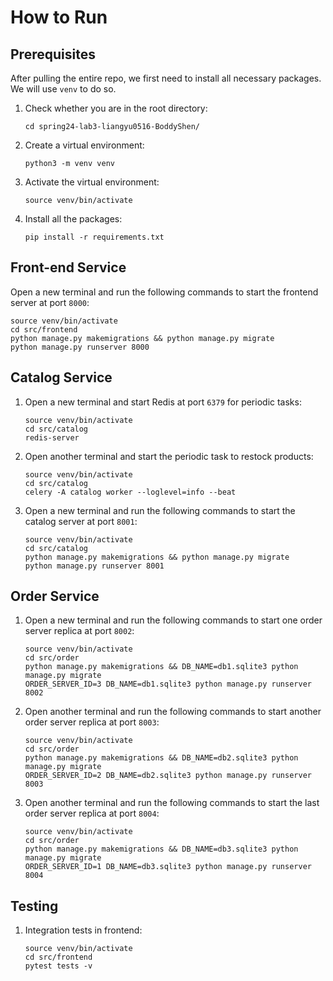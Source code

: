 # How to Run
## Prerequisites
After pulling the entire repo, we first need to install all necessary packages. We will use `venv` to do so.
1. Check whether you are in the root directory:
    ```
    cd spring24-lab3-liangyu0516-BoddyShen/
    ```
2. Create a virtual environment:
    ```
    python3 -m venv venv
    ```
3. Activate the virtual environment:
    ```
    source venv/bin/activate
    ```
4. Install all the packages:
    ```
    pip install -r requirements.txt
    ```

## Front-end Service
Open a new terminal and run the following commands to start the frontend server at port `8000`:
```
source venv/bin/activate
cd src/frontend
python manage.py makemigrations && python manage.py migrate
python manage.py runserver 8000
```

## Catalog Service

1. Open a new terminal and start Redis at port `6379` for periodic tasks:
   ```
   source venv/bin/activate
   cd src/catalog
   redis-server
   ```
2. Open another terminal and start the periodic task to restock products:
   ```
   source venv/bin/activate
   cd src/catalog
   celery -A catalog worker --loglevel=info --beat
   ```
3. Open a new terminal and run the following commands to start the catalog server at port `8001`:
   ```
   source venv/bin/activate
   cd src/catalog
   python manage.py makemigrations && python manage.py migrate
   python manage.py runserver 8001
   ```

## Order Service

1. Open a new terminal and run the following commands to start one order server replica at port `8002`:
   ```
   source venv/bin/activate
   cd src/order
   python manage.py makemigrations && DB_NAME=db1.sqlite3 python manage.py migrate
   ORDER_SERVER_ID=3 DB_NAME=db1.sqlite3 python manage.py runserver 8002
   ```
2. Open another terminal and run the following commands to start another order server replica at port `8003`:
   ```
   source venv/bin/activate
   cd src/order
   python manage.py makemigrations && DB_NAME=db2.sqlite3 python manage.py migrate
   ORDER_SERVER_ID=2 DB_NAME=db2.sqlite3 python manage.py runserver 8003
   ```
3. Open another terminal and run the following commands to start the last order server replica at port `8004`:
   ```
   source venv/bin/activate
   cd src/order
   python manage.py makemigrations && DB_NAME=db3.sqlite3 python manage.py migrate
   ORDER_SERVER_ID=1 DB_NAME=db3.sqlite3 python manage.py runserver 8004
   ```

## Testing

1. Integration tests in frontend:
   ```
   source venv/bin/activate
   cd src/frontend
   pytest tests -v
   ```
